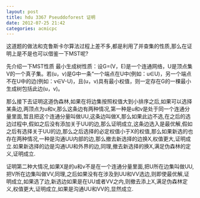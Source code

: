 ```yaml
---
layout: post
title: hdu 3367 Pseuddoforest 证明		
date: 2012-07-25 21:42
categories: acmicpc
---
```


这道题的做法和克鲁斯卡尔算法过程上差不多,都是利用了并查集的性质,那么在证明上是不是也可以借鉴一下MST呢?

先介绍一下MST性质     最小生成树性质：设G=(V，E)是一个连通网络，U是顶点集V的一个真子集。若(u，v)是G中一条“一个端点在U中(例如：u∈U)，另一个端点不在U中的边(例如：v∈V-U)，且(u，v)具有最小权值，则一定存在G的一棵最小生成树包括此边(u，v)。

那么接下去证明这道伪森林,如果在将边集按照权值大到小排序之后,如果可以选择某条边,两顶点为u和v,那么这条边有两种情况,第一种是u和v是处于同一个连通分量里面,暂且把这个连通分量叫做UU,这条边叫做X,那么如果此边不选,在之后的选边过程中,假如之后没有添加关于UU的边,那么证明成立,这条边选入是最优解,假如之后有选择关于UU的边,那么之后选择的必定权值小于X的权值,那么如果新选的也存在两种情况,一种是沟通UU内部的边,那么撤去新选择的边换X,权值更大,证明成立.如果新选择的边是沟通UU和外界的边,同理,撤去新选择的换X,满足伪森林的定义,证明成立.

证明第二种大情况,如果X是的u和v不是在一个连通分量里面,把U所在边集叫做UU,把V所在边集叫做VV,同理,之后如果没有在涉及到UU和VV选边,则即使最优解,证明成立,如果选了边,新选边如果是在UU或者VV之内,则撤去添上X,满足伪森林定义,权值更大,证明成立,如果是沟通UU和VV的,显然成立.